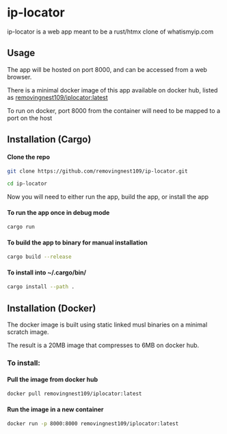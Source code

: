# ip-locator
ip-locator is a web app meant to be a rust/htmx clone of whatismyip.com

## Usage
The app will be hosted on port 8000, and can be accessed from a web browser. 

There is a minimal docker image of this app available on docker hub, listed as [removingnest109/iplocator:latest](https://hub.docker.com/repository/docker/removingnest109/iplocator)

To run on docker, port 8000 from the container will need to be mapped to a port on the host

## Installation (Cargo)
#### Clone the repo
```bash
git clone https://github.com/removingnest109/ip-locator.git

cd ip-locator
```
Now you will need to either run the app, build the app, or install the app 

#### To run the app once in debug mode
```bash
cargo run
```

#### To build the app to binary for manual installation
```bash
cargo build --release
```

#### To install into ~/.cargo/bin/
```bash
cargo install --path .
```

## Installation (Docker)
The docker image is built using static linked musl binaries on a minimal scratch image.

The result is a 20MB image that compresses to 6MB on docker hub.

### To install:

#### Pull the image from docker hub
```bash
docker pull removingnest109/iplocator:latest
```
#### Run the image in a new container
```bash
docker run -p 8000:8000 removingnest109/iplocator:latest
```
